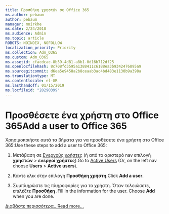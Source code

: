 ```yaml
---
title: Προσθήκη χρηστών σε Office 365
ms.author: pebaum
author: pebaum
manager: mnirkhe
ms.date: 2/24/2018
ms.audience: Admin
ms.topic: article
ROBOTS: NOINDEX, NOFOLLOW
localization_priority: Priority
ms.collection: Adm_O365
ms.custom: Adm_O365
ms.assetid: cfacdcac-8b59-4d81-a8b1-0d16b712df25
ms.openlocfilehash: 8c708fd3595a1388411c6188ea3b9342476895a9
ms.sourcegitcommit: d6ea5e9458a2b8ceaab3ac4bd483e1130b9a398a
ms.translationtype: MT
ms.contentlocale: el-GR
ms.lasthandoff: 01/15/2019
ms.locfileid: "28290399"
---
```

# <a name="add-a-user-to-office-365"></a><span data-ttu-id="1630a-102">Προσθέσετε ένα χρήστη στο Office 365</span><span class="sxs-lookup"><span data-stu-id="1630a-102">Add a user to Office 365</span></span>

<span data-ttu-id="1630a-103">Χρησιμοποιήστε αυτά τα βήματα για να προσθέσετε ένα χρήστη στο Office 365:</span><span class="sxs-lookup"><span data-stu-id="1630a-103">Use these steps to add a user to Office 365:</span></span>
  
1. <span data-ttu-id="1630a-104">Μετάβαση σε [Ενεργούς χρήστες](https://support.office.com/article/https://portal.office.com/adminportal/home.aspx#/users) (ή από το αριστερό nav επιλογή **χρηστών** \> **ενεργοί χρήστες**).</span><span class="sxs-lookup"><span data-stu-id="1630a-104">Go to [Active Users](https://support.office.com/article/https://portal.office.com/adminportal/home.aspx#/users) (Or, on the left nav choose **Users** \> **Active users**).</span></span>
    
2. <span data-ttu-id="1630a-105">Κάντε κλικ στην επιλογή **Προσθήκη χρήστη**.</span><span class="sxs-lookup"><span data-stu-id="1630a-105">Click **Add a user**.</span></span>
    
3. <span data-ttu-id="1630a-p101">Συμπληρώστε τις πληροφορίες για το χρήστη. Όταν τελειώσετε, επιλέξτε **Προσθήκη** .</span><span class="sxs-lookup"><span data-stu-id="1630a-p101">Fill in the information for the user. Choose **Add** when you are done.</span></span> 
    
[<span data-ttu-id="1630a-108">Διαβάστε περισσότερα...</span><span class="sxs-lookup"><span data-stu-id="1630a-108">Read more...</span></span>](https://support.office.com/article/1970f7d6-03b5-442f-b385-5880b9c256ec)
  

